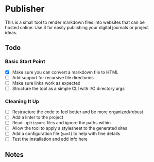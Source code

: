 # Publisher
This is a small tool to render markdown files into websites that can be hosted online.
Use it for easily publishing your digital journals or project ideas.

## Todo
### Basic Start Point
- [x] Make sure you can convert a markdown file to HTML
- [ ] Add support for recursive file directories
- [ ] Make sure links work as expected
- [ ] Structure the tool as a simple CLI with I/O directory args

### Cleaning It Up
- [ ] Restructure the code to feel better and be more organized/robust
- [ ] Add a linter to the project
- [ ] Read `.gitignore` files and ignore the paths within
- [ ] Allow the tool to apply a stylesheet to the generated sites
- [ ] Add a configuration file (`yaml`) to help with fine details
- [ ] Test the installation and add info here

## Notes